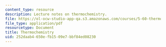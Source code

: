 ```yaml
---
content_type: resource
description: Lecture notes on thermochemistry.
file: https://ol-ocw-studio-app-qa.s3.amazonaws.com/courses/5-60-thermodynamics-kinetics-spring-2008/252daab4650efb1509e7bbf84ed08230_5_60_lecture6.pdf
file_type: application/pdf
resourcetype: Document
title: Thermochemistry
uid: 252daab4-650e-fb15-09e7-bbf84ed08230
---
```

